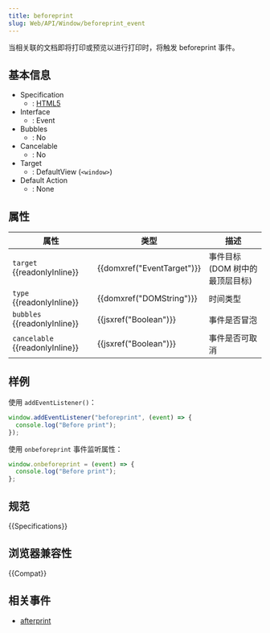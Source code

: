 ```yaml
---
title: beforeprint
slug: Web/API/Window/beforeprint_event
---
```


当相关联的文档即将打印或预览以进行打印时，将触发 beforeprint 事件。

## 基本信息

- Specification
  - : [HTML5](https://html.spec.whatwg.org/multipage/webappapis.html#printing)
- Interface
  - : Event
- Bubbles
  - : No
- Cancelable
  - : No
- Target
  - : DefaultView (`<window>`)
- Default Action
  - : None

## 属性

| 属性                            | 类型                       | 描述                            |
| ------------------------------- | -------------------------- | ------------------------------- |
| `target` {{readonlyInline}}     | {{domxref("EventTarget")}} | 事件目标 (DOM 树中的最顶层目标) |
| `type` {{readonlyInline}}       | {{domxref("DOMString")}}   | 时间类型                        |
| `bubbles` {{readonlyInline}}    | {{jsxref("Boolean")}}      | 事件是否冒泡                    |
| `cancelable` {{readonlyInline}} | {{jsxref("Boolean")}}      | 事件是否可取消                  |

## 样例

使用 `addEventListener()`：

```js
window.addEventListener("beforeprint", (event) => {
  console.log("Before print");
});
```

使用 `onbeforeprint` 事件监听属性：

```js
window.onbeforeprint = (event) => {
  console.log("Before print");
};
```

## 规范

{{Specifications}}

## 浏览器兼容性

{{Compat}}

## 相关事件

- [afterprint](/zh-CN/docs/Web/Events/afterprint)
